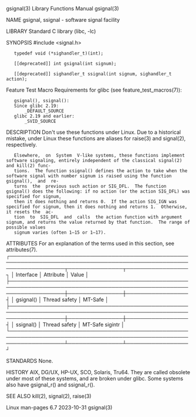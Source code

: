 gsignal(3)							   Library Functions Manual							    gsignal(3)

NAME
       gsignal, ssignal - software signal facility

LIBRARY
       Standard C library (libc, -lc)

SYNOPSIS
       #include <signal.h>

       typedef void (*sighandler_t)(int);

       [[deprecated]] int gsignal(int signum);

       [[deprecated]] sighandler_t ssignal(int signum, sighandler_t action);

   Feature Test Macro Requirements for glibc (see feature_test_macros(7)):

       gsignal(), ssignal():
	   Since glibc 2.19:
	       _DEFAULT_SOURCE
	   glibc 2.19 and earlier:
	       _SVID_SOURCE

DESCRIPTION
       Don't use these functions under Linux.  Due to a historical mistake, under Linux these functions are aliases for raise(3) and signal(2), respectively.

       Elsewhere,  on  System  V-like systems, these functions implement software signaling, entirely independent of the classical signal(2) and kill(2) func‐
       tions.  The function ssignal() defines the action to take when the software signal with number signum is raised using the function gsignal(),  and  re‐
       turns  the  previous such action or SIG_DFL.  The function gsignal() does the following: if no action (or the action SIG_DFL) was specified for signum,
       then it does nothing and returns 0.  If the action SIG_IGN was specified for signum, then it does nothing and returns 1.	 Otherwise, it resets the  ac‐
       tion  to	 SIG_DFL  and  calls  the action function with argument signum, and returns the value returned by that function.  The range of possible values
       signum varies (often 1–15 or 1–17).

ATTRIBUTES
       For an explanation of the terms used in this section, see attributes(7).
       ┌───────────────────────────────────────────────────────────────────────────────────────────────────────────────────┬───────────────┬─────────────────┐
       │ Interface													   │ Attribute	   │ Value	     │
       ├───────────────────────────────────────────────────────────────────────────────────────────────────────────────────┼───────────────┼─────────────────┤
       │ gsignal()													   │ Thread safety │ MT-Safe	     │
       ├───────────────────────────────────────────────────────────────────────────────────────────────────────────────────┼───────────────┼─────────────────┤
       │ ssignal()													   │ Thread safety │ MT-Safe sigintr │
       └───────────────────────────────────────────────────────────────────────────────────────────────────────────────────┴───────────────┴─────────────────┘

STANDARDS
       None.

HISTORY
       AIX, DG/UX, HP-UX, SCO, Solaris, Tru64.	They are called obsolete under most of these systems, and are broken under  glibc.   Some  systems  also  have
       gsignal_r() and ssignal_r().

SEE ALSO
       kill(2), signal(2), raise(3)

Linux man-pages 6.7							  2023-10-31								    gsignal(3)
